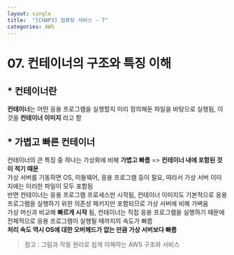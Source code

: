 ```yaml
---
layout: single
title:  "[CHAP3] 컴퓨팅 서비스 - 7"
categories: AWS
---
```


# 07. 컨테이너의 구조와 특징 이해

## * 컨테이너란

**컨테이너**는 어떤 응용 프로그램을 실행할지 미리 정의해둔 파일을 바탕으로 실행됨, 이것을 **컨테이너 이미지** 라고 함  


## * 가볍고 빠른 컨테이너

컨테이너의 큰 특징 중 하나는 가상화에 비해 **가볍고 빠름** => **컨테이너 내에 포함된 것이 적기 때문**  
가상 서버를 기동하면 OS, 미들웨어, 응용 프로그램 등이 필요, 따라서 가상 서버 이미지에는 이러한 파일이 모두 포함됨  
반면 컨테이너는 응용 프로그램 프로세스만 시작됨, 컨테이너 이미지도 기본적으로 응용 프로그램을 실행하기 위한 의존성 패키지만 포함되므로 가상 서버에 비해 가벼움  
가상 머신과 비교해 **빠르게 시작** 됨, 컨테이너는 직접 응용 프로그램을 실행하기 때문에 전체적으로 응용 프로그램이 실행될 때까지의 속도가 빠름  
**처리 속도 역시 OS에 대한 오버헤드가 없는 만큼 가상 서버보다 빠름**  


 


> 참고 : 그림과 작동 원리로 쉽게 이해하는 AWS 구조와 서비스